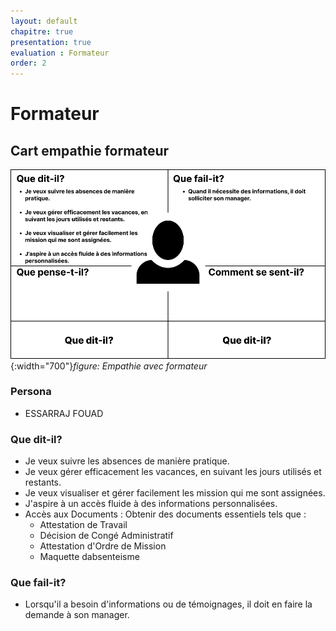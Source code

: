 ```yaml
---
layout: default
chapitre: true
presentation: true
evaluation : Formateur
order: 2
---
```


# Formateur

## Cart empathie formateur

![Cart empathie formateur](./images/Carte_dempathie-Formateur.png){:width="700"}*figure: Empathie avec formateur* 

<!-- note -->

### Persona

- ESSARRAJ FOUAD

### Que dit-il?

- Je veux suivre les absences de manière pratique.
- Je veux gérer efficacement les vacances, en suivant les jours utilisés et restants.
- Je veux visualiser et gérer facilement les mission qui me sont assignées.
- J'aspire à un accès fluide à des informations personnalisées.
- Accès aux Documents : Obtenir des documents essentiels tels que :
    - Attestation de Travail
    - Décision de Congé Administratif
    - Attestation d'Ordre de Mission
    - Maquette dabsenteisme

### Que fail-it?

- Lorsqu'il a besoin d'informations ou de témoignages, il doit en faire la demande à son manager.

<!-- new slide -->